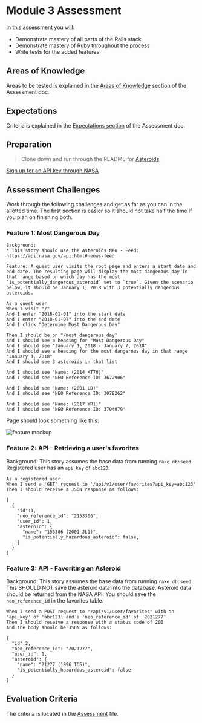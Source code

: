 # Module 3 Assessment

In this assessment you will:

* Demonstrate mastery of all parts of the Rails stack
* Demonstrate mastery of Ruby throughout the process
* Write tests for the added features

## Areas of Knowledge

Areas to be tested is explained in the [Areas of Knowledge](https://github.com/turingschool/lesson_plans/blob/master/ruby_03-professional_rails_applications/assessment.md#areas-of-knowledge) section of the Assessment doc.

## Expectations

Criteria is explained in the [Expectations section](http://backend.turing.io/module3/lessons/assessment#expectations) of the Assessment doc.


## Preparation

> Clone down and run through the README for [Asteroids](https://github.com/turingschool-examples/asteroids)

[Sign up for an API key through NASA](https://api.nasa.gov/index.html#apply-for-an-api-key)

## Assessment Challenges

Work through the following challenges and get as far as you can in the allotted time. The first section is easier so it should not take half the time if you plan on finishing both.

### Feature 1: Most Dangerous Day

```
Background:
* This story should use the Asteroids Neo - Feed: https://api.nasa.gov/api.html#neows-feed

Feature: A guest user visits the root page and enters a start date and end date. The resulting page will display the most dangerous day in that range based on which day has the most `is_potentially_dangerous_asteroid` set to `true`. Given the scenario below, it should be January 1, 2018 with 3 potentially dangerous asteroids.

As a guest user
When I visit "/"
And I enter "2018-01-01" into the start date
And I enter "2018-01-07" into the end date
And I click "Determine Most Dangerous Day"

Then I should be on "/most_dangerous_day"
And I should see a heading for "Most Dangerous Day"
And I should see "January 1, 2018 - January 7, 2018"
And I should see a heading for the most dangerous day in that range "January 1, 2018"
And I should see 3 asteroids in that list

And I should see "Name: (2014 KT76)"
And I should see "NEO Reference ID: 3672906"

And I should see "Name: (2001 LD)"
And I should see "NEO Reference ID: 3078262"

And I should see "Name: (2017 YR1)"
And I should see "NEO Reference ID: 3794979"
```

Page should look something like this:

![feature mockup](./images/asteroids_mockup.png)

### Feature 2: API - Retrieving a user's favorites

Background: This story assumes the base data from running `rake db:seed`. Registered user has an `api_key` of `abc123`.

```
As a registered user
When I send a 'GET' request to '/api/v1/user/favorites?api_key=abc123'
Then I should receive a JSON response as follows:
```

```
[
  {
    "id":1,
    "neo_reference_id": "2153306",
    "user_id": 1,
    "asteroid": {
      "name": "153306 (2001 JL1)",
      "is_potentially_hazardous_asteroid": false,
    }
  }
]
```

### Feature 3: API - Favoriting an Asteroid

Background: This story assumes the base data from running `rake db:seed`
This SHOULD NOT save the asteroid data into the database. Asteroid data should be returned from the NASA API. You should save the `neo_reference_id` in the favorites table.

```
When I send a POST request to "/api/v1/user/favorites" with an 'api_key' of 'abc123' and a 'neo_reference_id' of '2021277'
Then I should receive a response with a status code of 200
And the body should be JSON as follows:
```

```
{
  "id":2,
  "neo_reference_id": "2021277",
  "user_id": 1,
  "asteroid": {
    "name": "21277 (1996 TO5)",
    "is_potentially_hazardous_asteroid": false,
  }
}
```

## Evaluation Criteria

The criteria is located in the [Assessment](http://backend.turing.io/module3/lessons/assessment) file.
